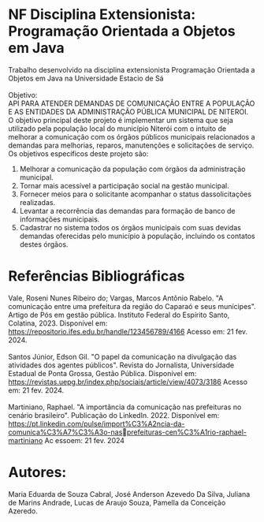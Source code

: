 # NF Disciplina Extensionista: Programação Orientada a Objetos em Java
Trabalho desenvolvido na disciplina extensionista Programação Orientada a Objetos em Java na Universidade Estacio de Sá <br>
<br> Objetivo: <br>
API PARA ATENDER DEMANDAS DE COMUNICAÇÃO ENTRE A POPULAÇÃO E AS ENTIDADES DA ADMINISTRAÇÃO PÚBLICA MUNICIPAL DE NITEROI.<br>
O objetivo principal deste projeto é implementar um sistema que seja utilizado pela população local do município Niterói com o intuito de melhorar a comunicação com os órgãos públicos municipais relacionados a demandas para melhorias, reparos, manutenções e solicitações de serviço.
Os objetivos específicos deste projeto são:<br>
1. Melhorar a comunicação da população com órgãos da administração municipal.<br>
2. Tornar mais acessível a participação social na gestão municipal.<br>
3. Fornecer meios para o solicitante acompanhar o status dassolicitações realizadas.<br>
4. Levantar a recorrência das demandas para formação de banco de informações municipais.<br>
5. Cadastrar no sistema todos os órgãos municipais com suas devidas demandas oferecidas pelo município à população, incluindo os contatos destes órgãos.

# Referências Bibliográficas
Vale, Roseni Nunes Ribeiro do; Vargas, Marcos Antônio Rabelo. "A comunicação 
entre uma prefeitura da região do Caparaó e seus munícipes". Artigo de Pós em gestão
pública. Instituto Federal do Espírito Santo, Colatina, 2023. Disponível em:
https://repositorio.ifes.edu.br/handle/123456789/4166 Acesso em: 21 fev. 2024.
<br><br>
Santos Júnior, Edson Gil. "O papel da comunicação na divulgação das atividades dos 
agentes públicos". Revista do Jornalista, Universidade Estadual de Ponta Grossa, Gestão 
Pública. Disponível em:
https://revistas.uepg.br/index.php/sociais/article/view/4073/3186 Acesso em: 21 fev. 
2024.
<br><br>
Martiniano, Raphael. "A importância da comunicação nas prefeituras no cenário 
brasileiro". Publicação do LinkedIn. 2022. Disponível em: 
https://pt.linkedin.com/pulse/import%C3%A2ncia-da-comunica%C3%A7%C3%A3o-nasprefeituras-cen%C3%A1rio-raphael-martiniano
Ac
essoem: 21 fev. 2024

 
# Autores:
Maria Eduarda de Souza Cabral, José Anderson Azevedo Da Silva, Juliana de Marins Andrade, Lucas de Araujo Souza, Pamella da Conceição Azeredo.

